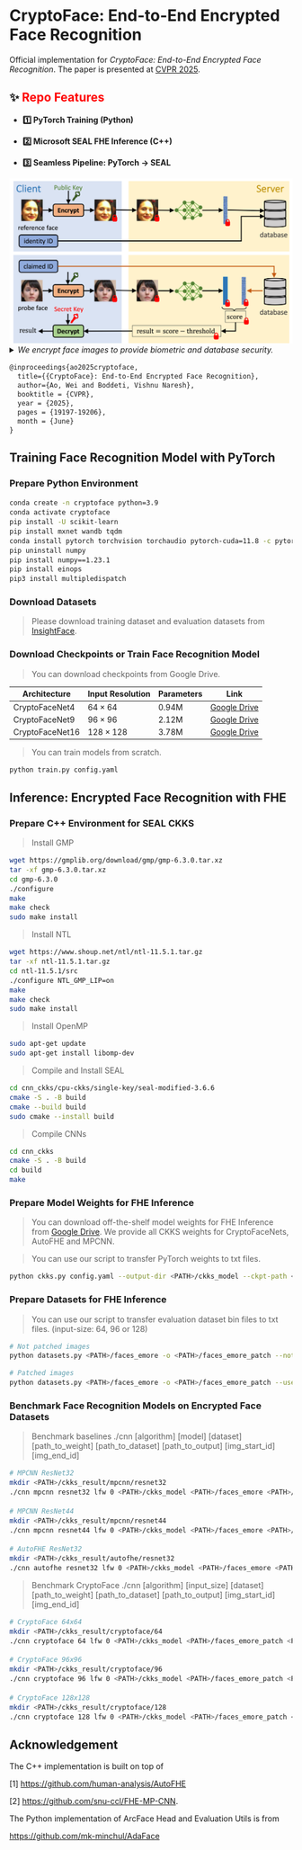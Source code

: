 # CryptoFace: End-to-End Encrypted Face Recognition

Official implementation for *CryptoFace: End-to-End Encrypted Face Recognition*. The paper is presented at [CVPR 2025](https://openaccess.thecvf.com/content/CVPR2025/papers/Ao_CryptoFace_End-to-End_Encrypted_Face_Recognition_CVPR_2025_paper.pdf).

## ✨ <span style="color:red">Repo Features </span>

- **1️⃣ PyTorch Training (Python)**

- **2️⃣ Microsoft SEAL FHE Inference (C++)**

- **3️⃣ Seamless Pipeline: PyTorch → SEAL**

<img src="assets/cryptoface.png" style="zoom:130%;" />

<details>
<summary><i>We encrypt face images to provide biometric and database security.</i></summary>
Face recognition is central to many authentication, security, and personalized applications. Yet, it suffers from significant privacy risks, particularly arising from unauthorized access to sensitive biometric data. This paper introduces CryptoFace, the first end-to-end encrypted face recognition system with fully homomorphic encryption (FHE). It enables secure processing of facial data across all stages of a face-recognition process—feature extraction, storage, and matching—without exposing raw images or features. We introduce a mixture of shallow patch convolutional networks to support higher-dimensional tensors via patch-based processing while reducing the multiplicative depth and, thus, inference latency. Parallel FHE evaluation of these networks ensures near-resolution-independent latency. On standard face recognition benchmarks, CryptoFace significantly accelerates inference and increases verification accuracy compared to the state-of-the-art FHE neural networks adapted for face recognition. CryptoFace will facilitate secure face recognition systems requiring robust and provable security. 
</details>

```angular2html
@inproceedings{ao2025cryptoface,
  title={{CryptoFace}: End-to-End Encrypted Face Recognition},
  author={Ao, Wei and Boddeti, Vishnu Naresh},
  booktitle = {CVPR},
  year = {2025},
  pages = {19197-19206},
  month = {June}
}
```

## Training Face Recognition Model with PyTorch

### Prepare Python Environment

```bash
conda create -n cryptoface python=3.9
conda activate cryptoface
pip install -U scikit-learn
pip install mxnet wandb tqdm 
conda install pytorch torchvision torchaudio pytorch-cuda=11.8 -c pytorch -c nvidia
pip uninstall numpy
pip install numpy==1.23.1
pip install einops
pip3 install multipledispatch
```

### Download Datasets

> Please download training dataset and evaluation datasets from [InsightFace](https://github.com/deepinsight/insightface). 

### Download Checkpoints or Train Face Recognition Model  

> You can download checkpoints from Google Drive.  

| Architecture    | Input Resolution | Parameters | Link |
|-----------------|------------------|------------|------|
| CryptoFaceNet4  | $64\times64$     | 0.94M      |[Google Drive](https://drive.google.com/drive/folders/1oEA6Z5k7c54Hbrk4HC8dhKjyzGFyDejA?usp=sharing) |
| CryptoFaceNet9  | $96\times96$     | 2.12M      |[Google Drive](https://drive.google.com/drive/folders/1Mst2GjCmEAlwk9razBxH1pgY-9gb90-h?usp=sharing) |
| CryptoFaceNet16 | $128\times128$   | 3.78M      | [Google Drive](https://drive.google.com/drive/folders/1WtU58I48ymCFP_4S1mmiBe0dt5FjHzdU?usp=sharing) |

> You can train models from scratch.  

```bash
python train.py config.yaml
```

## Inference: Encrypted Face Recognition with FHE

### Prepare C++ Environment for SEAL CKKS

> Install GMP

```bash
wget https://gmplib.org/download/gmp/gmp-6.3.0.tar.xz
tar -xf gmp-6.3.0.tar.xz
cd gmp-6.3.0
./configure
make
make check
sudo make install
```

> Install NTL

```bash
wget https://www.shoup.net/ntl/ntl-11.5.1.tar.gz
tar -xf ntl-11.5.1.tar.gz
cd ntl-11.5.1/src
./configure NTL_GMP_LIP=on
make
make check
sudo make install
```

> Install OpenMP 

```bash
sudo apt-get update
sudo apt-get install libomp-dev
```

> Compile and Install SEAL 

```bash
cd cnn_ckks/cpu-ckks/single-key/seal-modified-3.6.6
cmake -S . -B build
cmake --build build
sudo cmake --install build
```

> Compile CNNs 

```bash
cd cnn_ckks
cmake -S . -B build
cd build
make
```

### Prepare Model Weights for FHE Inference

> You can download off-the-shelf model weights for FHE Inference from [Google Drive](https://drive.google.com/drive/folders/1WAt7TFIf1UgbE-sFzYsspXIu8JGr7quD?usp=sharing). We provide all CKKS weights for CryptoFaceNets, AutoFHE and MPCNN. 

> You can use our script to transfer PyTorch weights to txt files.

```bash
python ckks.py config.yaml --output-dir <PATH>/ckks_model --ckpt-path <PATH>/model.ckpt
```

### Prepare Datasets for FHE Inference

> You can use our script to transfer evaluation dataset bin files to txt files. (input-size: 64, 96 or 128)

```bash
# Not patched images 
python datasets.py <PATH>/faces_emore -o <PATH>/faces_emore_patch --not-use-patch --input-size 64
``` 

```bash
# Patched images
python datasets.py <PATH>/faces_emore -o <PATH>/faces_emore_patch --use-patch --input-size 64
``` 


### Benchmark Face Recognition Models on Encrypted Face Datasets

> Benchmark baselines
./cnn [algorithm] [model] [dataset] [path_to_weight] [path_to_dataset] [path_to_output] [img_start_id] [img_end_id]

```bash
# MPCNN ResNet32 
mkdir <PATH>/ckks_result/mpcnn/resnet32
./cnn mpcnn resnet32 lfw 0 <PATH>/ckks_model <PATH>/faces_emore <PATH>/ckks_result 0 1

# MPCNN ResNet44
mkdir <PATH>/ckks_result/mpcnn/resnet44
./cnn mpcnn resnet44 lfw 0 <PATH>/ckks_model <PATH>/faces_emore <PATH>/ckks_result 0 1

# AutoFHE ResNet32
mkdir <PATH>/ckks_result/autofhe/resnet32
./cnn autofhe resnet32 lfw 0 <PATH>/ckks_model <PATH>/faces_emore <PATH>/ckks_result 0 1
```

> Benchmark CryptoFace
./cnn [algorithm] [input_size] [dataset] [path_to_weight] [path_to_dataset] [path_to_output] [img_start_id] [img_end_id]

```bash
# CryptoFace 64x64
mkdir <PATH>/ckks_result/cryptoface/64
./cnn cryptoface 64 lfw 0 <PATH>/ckks_model <PATH>/faces_emore_patch <PATH>/ckks_result 0 1

# CryptoFace 96x96
mkdir <PATH>/ckks_result/cryptoface/96
./cnn cryptoface 96 lfw 0 <PATH>/ckks_model <PATH>/faces_emore_patch <PATH>/ckks_result 0 1

# CryptoFace 128x128
mkdir <PATH>/ckks_result/cryptoface/128
./cnn cryptoface 128 lfw 0 <PATH>/ckks_model <PATH>/faces_emore_patch <PATH>/ckks_result 0 1
```

## Acknowledgement

The C++ implementation is built on top of 

[1] https://github.com/human-analysis/AutoFHE 

[2] https://github.com/snu-ccl/FHE-MP-CNN. 

The Python implementation of ArcFace Head and Evaluation Utils is from 

https://github.com/mk-minchul/AdaFace 
